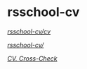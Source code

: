 # rsschool-cv
*[rsschool-cv/cv](https://satoshi15122021.github.io/rsschool-cv/cv)*

*[rsschool-cv/](https://satoshi15122021.github.io/rsschool-cv/)*

*[CV. Cross-Check](https://satoshi15122021.github.io/rsschool-cv-html/)*
